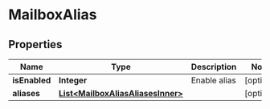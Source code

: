 

# MailboxAlias


## Properties

| Name | Type | Description | Notes |
|------------ | ------------- | ------------- | -------------|
|**isEnabled** | **Integer** | Enable alias   |  [optional] |
|**aliases** | [**List&lt;MailboxAliasAliasesInner&gt;**](MailboxAliasAliasesInner.md) |  |  [optional] |



